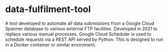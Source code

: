 # data-fulfilment-tool

A tool developed to automate all data submissions from a Google Cloud Spanner database to various external FTP facilities.
Developed in 2021 to replace various manual processes.
Google Cloud Scheduler is used to schedule requests via a REST API served by Python.
This is designed to run in a Docker container or similar enviroment.
